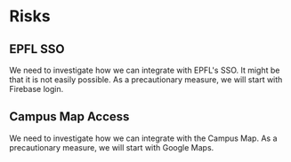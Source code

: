 # Risks

## EPFL SSO

We need to investigate how we can integrate with EPFL's SSO.
It might be that it is not easily possible.
As a precautionary measure, we will start with Firebase login.

## Campus Map Access

We need to investigate how we can integrate with the Campus Map.
As a precautionary measure, we will start with Google Maps.
